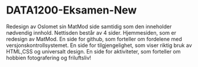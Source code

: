 # DATA1200-Eksamen-New
Redesign av Oslomet sin MatMod side samtidig som den inneholder nødvendig innhold. 
Nettisden består av 4 sider.
Hjemmesiden, som er redesign av MatMod.
En side for github, som forteller om fordelene med versjonskontrollsystemet.
En side for tilgjengelighet, som viser riktig bruk av HTML,CSS og universalt design.
En side for aktiviteter, som forteller om hobbien fotografering og friluftsliv!


